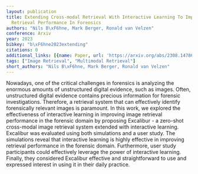 ```yaml
---
layout: publication
title: Extending Cross-modal Retrieval With Interactive Learning To Improve Image
  Retrieval Performance In Forensics
authors: "Nils B\xF6hne, Mark Berger, Ronald van Velzen"
conference: Arxiv
year: 2023
bibkey: "b\xF6hne2023extending"
citations: 0
additional_links: [{name: Paper, url: 'https://arxiv.org/abs/2308.14786'}]
tags: ["Image Retrieval", "Multimodal Retrieval"]
short_authors: "Nils B\xF6hne, Mark Berger, Ronald van Velzen"
---
```

Nowadays, one of the critical challenges in forensics is analyzing the
enormous amounts of unstructured digital evidence, such as images. Often,
unstructured digital evidence contains precious information for forensic
investigations. Therefore, a retrieval system that can effectively identify
forensically relevant images is paramount. In this work, we explored the
effectiveness of interactive learning in improving image retrieval performance
in the forensic domain by proposing Excalibur - a zero-shot cross-modal image
retrieval system extended with interactive learning. Excalibur was evaluated
using both simulations and a user study. The simulations reveal that
interactive learning is highly effective in improving retrieval performance in
the forensic domain. Furthermore, user study participants could effectively
leverage the power of interactive learning. Finally, they considered Excalibur
effective and straightforward to use and expressed interest in using it in
their daily practice.